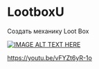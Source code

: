 # LootboxU

Создать механику Loot Box 

[![IMAGE ALT TEXT HERE](https://img.youtube.com/vi/vFYZt6yR-1o/0.jpg)](https://www.youtube.com/watch?v=vFYZt6yR-1o)

https://youtu.be/vFYZt6yR-1o
